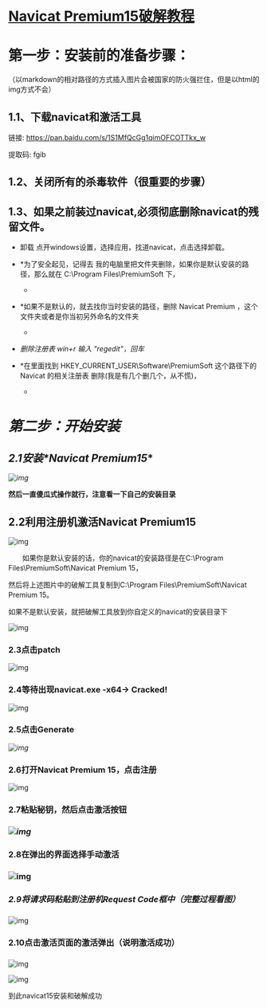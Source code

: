 # [Navicat Premium15破解教程](https://www.cnblogs.com/yunwangjun-python-520/p/13827824.html)

# 第一步：安装前的准备步骤：

（以markdown的相对路径的方式插入图片会被国家的防火强拦住，但是以html的img方式不会）

## 1.1、下载navicat和激活工具

链接: https://pan.baidu.com/s/1S1MfQcGg1qimOFCOTTkx_w

提取码: fgib

 

## 1.2、关闭所有的杀毒软件（很重要的步骤）

 

## 1.3、如果之前装过navicat,必须彻底删除navicat的残留文件。

- 卸载  点开windows设置，选择应用，找道navicat，点击选择卸载。

- *为了安全起见，记得去 我的电脑里把文件夹删除，如果你是默认安装的路径，那么就在 C:\Program Files\PremiumSoft 下，

  *

- *如果不是默认的，就去找你当时安装的路径，删除 Navicat Premium ，这个文件夹或者是你当初另外命名的文件夹

  
  *

- *删除注册表   win+r 输入 "regedit"，回车*  

- *在里面找到 HKEY_CURRENT_USER\Software\PremiumSoft 这个路径下的 Navicat 的相关注册表 删除(我是有几个删几个，从不慌)，

  
  *

# *第二步：开始安装*

## *2.1安装\*Navicat Premium15**

*![img](img/1515661-20201016172038681-974578221.png)*

 

 

 

**然后一直傻瓜式操作就行，注意看一下自己的安装目录**

 

 

## **2.2利用注册机激活Navicat Premium15**

![img](img/1515661-20201016172338952-2144510911.png)

 

 

 

 

　　如果你是默认安装的话，你的navicat的安装路径是在C:\Program Files\PremiumSoft\Navicat Premium 15，

然后将上述图片中的破解工具复制到C:\Program Files\PremiumSoft\Navicat Premium 15。

如果不是默认安装，就把破解工具放到你自定义的navicat的安装目录下

 

![img](img/1515661-20201016173917662-942061366.png)

 

 

 

### 2.3点击patch

![img](img/1515661-20201016174224602-438153981.png)

 

 

 

 

 

### 2.4等待出现navicat.exe -x64-> Cracked!

![img](img/1515661-20201016174038164-1197958577.png)

 

 

 

### 2.5点击Generate

*![img](img/1515661-20201016174304634-1425286928.png)*

 

 

 

### 2.6打开Navicat Premium 15，点击注册

![img](img/1515661-20201016174330414-198671562.png)

 

 

### 2.7粘贴秘钥，然后点击**激活**按钮

### *![img](img/1515661-20201016174803251-1432051837.png)*

 

 

 

### 2.8在弹出的界面选择手动激活

###  ![img](img/1515661-20201016175035668-1066444247.png)

 

###  ***2.9将请求码粘贴到注册机Request Code框中（完整过程看图）***

###  

 ![img](img/1515661-20201016175110111-1091370166.png)

 

 

 

 

### 2.10点击激活页面的激活弹出（说明激活成功）

###  

 ![img](img/1515661-20201016175131239-1903104113.png)

 

 

 ![img](img/1515661-20201016175142273-131396732.png)

 

 

 到此navicat15安装和破解成功

 